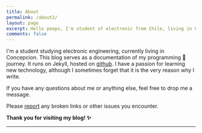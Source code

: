 ```yaml
---
title: About
permalink: /about2/
layout: page
excerpt: Hello peeps, I'm student of electronic from Chile, living in Concpeción. This blog for documentation about my electronic journey, 
comments: false
---
```


I'm a student studying electronic engineering, currently living in Concepcion. This blog serves as a documentation of my programming 🎒 journey. It runs on Jekyll, hosted on [github](http://github.com). I have a passion for learning new technology, although I sometimes forget that it is the very reason why I write.

If you have any questions about me or anything else, feel free to drop me a message.

Please [report](http://github.com/gadivalr/gadivalr.github.io/issues/new) any broken links or other issues you encounter.

**Thank you for visiting my blog!  ✨** 
<hr>




